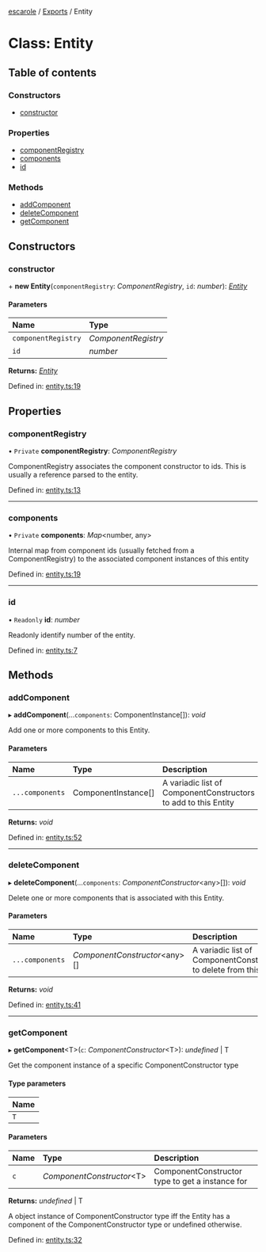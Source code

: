 [escarole](../README.md) / [Exports](../modules.md) / Entity

# Class: Entity

## Table of contents

### Constructors

- [constructor](entity.md#constructor)

### Properties

- [componentRegistry](entity.md#componentregistry)
- [components](entity.md#components)
- [id](entity.md#id)

### Methods

- [addComponent](entity.md#addcomponent)
- [deleteComponent](entity.md#deletecomponent)
- [getComponent](entity.md#getcomponent)

## Constructors

### constructor

\+ **new Entity**(`componentRegistry`: *ComponentRegistry*, `id`: *number*): [*Entity*](entity.md)

#### Parameters

| Name | Type |
| :------ | :------ |
| `componentRegistry` | *ComponentRegistry* |
| `id` | *number* |

**Returns:** [*Entity*](entity.md)

Defined in: [entity.ts:19](https://github.com/Ezbob/Escarole/blob/5b3d8fd/src/entity.ts#L19)

## Properties

### componentRegistry

• `Private` **componentRegistry**: *ComponentRegistry*

ComponentRegistry associates the component constructor to ids.
This is usually a reference parsed to the entity.

Defined in: [entity.ts:13](https://github.com/Ezbob/Escarole/blob/5b3d8fd/src/entity.ts#L13)

___

### components

• `Private` **components**: *Map*<number, any\>

Internal map from component ids (usually fetched from a ComponentRegistry) to the associated
component instances of this entity

Defined in: [entity.ts:19](https://github.com/Ezbob/Escarole/blob/5b3d8fd/src/entity.ts#L19)

___

### id

• `Readonly` **id**: *number*

Readonly identify number of the entity.

Defined in: [entity.ts:7](https://github.com/Ezbob/Escarole/blob/5b3d8fd/src/entity.ts#L7)

## Methods

### addComponent

▸ **addComponent**(...`components`: ComponentInstance[]): *void*

Add one or more components to this Entity.

#### Parameters

| Name | Type | Description |
| :------ | :------ | :------ |
| `...components` | ComponentInstance[] | A variadic list of ComponentConstructors to add to this Entity |

**Returns:** *void*

Defined in: [entity.ts:52](https://github.com/Ezbob/Escarole/blob/5b3d8fd/src/entity.ts#L52)

___

### deleteComponent

▸ **deleteComponent**(...`components`: *ComponentConstructor*<any\>[]): *void*

Delete one or more components that is associated with this Entity.

#### Parameters

| Name | Type | Description |
| :------ | :------ | :------ |
| `...components` | *ComponentConstructor*<any\>[] | A variadic list of ComponentConstructors to delete from this Entity |

**Returns:** *void*

Defined in: [entity.ts:41](https://github.com/Ezbob/Escarole/blob/5b3d8fd/src/entity.ts#L41)

___

### getComponent

▸ **getComponent**<T\>(`c`: *ComponentConstructor*<T\>): *undefined* \| T

Get the component instance of a specific ComponentConstructor type

#### Type parameters

| Name |
| :------ |
| `T` |

#### Parameters

| Name | Type | Description |
| :------ | :------ | :------ |
| `c` | *ComponentConstructor*<T\> | ComponentConstructor type to get a instance for |

**Returns:** *undefined* \| T

A object instance of ComponentConstructor type iff the Entity has
a component of the ComponentConstructor type or undefined otherwise.

Defined in: [entity.ts:32](https://github.com/Ezbob/Escarole/blob/5b3d8fd/src/entity.ts#L32)
